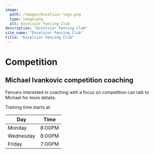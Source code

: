 ```yaml
---
image:
  path: /images/Excelsior-logo.png
  type: image/png
  alt: Excelsior Fencing Club
description: "Excelsior Fencing Club"
site_name: "Excelsior Fencing Club"
title: "Excelsior Fencing Club"
---
```


# Competition

## Michael Ivankovic competition coaching

Fencers interested in coaching with a focus on competition can talk to Michael for more details.

Training time starts at:

| Day       | Time   |
| --------- | ------ |
| Monday    | 8:00PM |
| Wednesday | 8:00PM |
| Friday    | 7:00PM |
